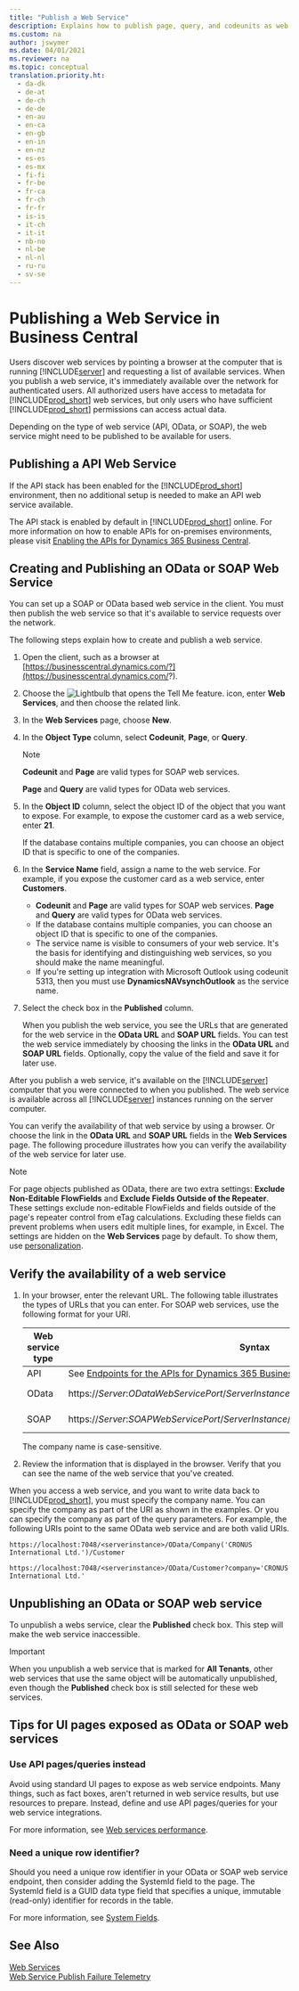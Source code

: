 ```yaml
---
title: "Publish a Web Service"
description: Explains how to publish page, query, and codeunits as web services.
ms.custom: na
author: jswymer
ms.date: 04/01/2021
ms.reviewer: na
ms.topic: conceptual
translation.priority.ht: 
  - da-dk
  - de-at
  - de-ch
  - de-de
  - en-au
  - en-ca
  - en-gb
  - en-in
  - en-nz
  - es-es
  - es-mx
  - fi-fi
  - fr-be
  - fr-ca
  - fr-ch
  - fr-fr
  - is-is
  - it-ch
  - it-it
  - nb-no
  - nl-be
  - nl-nl
  - ru-ru
  - sv-se
---
```


# Publishing a Web Service in Business Central

Users discover web services by pointing a browser at the computer that is running [!INCLUDE[server](../developer/includes/server.md)] and requesting a list of available services. When you publish a web service, it's immediately available over the network for authenticated users. All authorized users have access to metadata for [!INCLUDE[prod_short](../developer/includes/prod_short.md)] web services, but only users who have sufficient [!INCLUDE[prod_short](../developer/includes/prod_short.md)] permissions can access actual data.  

Depending on the type of web service (API, OData, or SOAP), the web service might need to be published to be available for users.

## Publishing a API Web Service

If the API stack has been enabled for the [!INCLUDE[prod_short](../developer/includes/prod_short.md)] environment, then no additional setup is needed to make an API web service available.  

The API stack is enabled by default in [!INCLUDE[prod_short](../developer/includes/prod_short.md)] online. For more information on how to enable APIs for on-premises environments, please visit [Enabling the APIs for Dynamics 365 Business Central](../api-reference/v2.0/enabling-apis-for-dynamics-nav.md).  

## Creating and Publishing an OData or SOAP Web Service

You can set up a SOAP or OData based web service in the client. You must then publish the web service so that it's available to service requests over the network. 


The following steps explain how to create and publish a web service.  
  
1. Open the client, such as a browser at [https://businesscentral.dynamics.com/?](https://businesscentral.dynamics.com/?).  
  
2. Choose the ![Lightbulb that opens the Tell Me feature.](../media/search_small.png "Search for Page or Report icon") icon, enter **Web Services**, and then choose the related link.
  
3. In the **Web Services** page, choose **New**.  
  
4. In the **Object Type** column, select **Codeunit**, **Page**, or **Query**.  
  
   > [!NOTE] 
   > **Codeunit** and **Page** are valid types for SOAP web services. 
   > 
   > **Page** and **Query** are valid types for OData web services.  
  
5. In the **Object ID** column, select the object ID of the object that you want to expose. For example, to expose the customer card as a web service, enter **21**.  
  
   If the database contains multiple companies, you can choose an object ID that is specific to one of the companies.  
  
6. In the **Service Name** field, assign a name to the web service. For example, if you expose the customer card as a web service, enter **Customers**.  
  
    - **Codeunit** and **Page** are valid types for SOAP web services. **Page** and **Query** are valid types for OData web services.
    - If the database contains multiple companies, you can choose an object ID that is specific to one of the companies.
    - The service name is visible to consumers of your web service. It's the basis for identifying and distinguishing web services, so you should make the name meaningful.
    - If you're setting up integration with Microsoft Outlook using codeunit 5313, then you must use **DynamicsNAVsynchOutlook** as the service name.  
  
7. Select the check box in the **Published** column.  
  
     When you publish the web service, you see the URLs that are generated for the web service in the **OData URL** and **SOAP URL** fields. You can test the web service immediately by choosing the links in the **OData URL** and **SOAP URL** fields. Optionally, copy the value of the field and save it for later use.  
  
After you publish a web service, it's available on the [!INCLUDE[server](../developer/includes/server.md)] computer that you were connected to when you published. The web service is available across all [!INCLUDE[server](../developer/includes/server.md)] instances running on the server computer.  
  
You can verify the availability of that web service by using a browser. Or choose the link in the **OData URL** and **SOAP URL** fields in the **Web Services** page. The following procedure illustrates how you can verify the availability of the web service for later use.

> [!NOTE]
> For page objects published as OData, there are two extra settings: **Exclude Non-Editable FlowFields** and **Exclude Fields Outside of the Repeater**. These settings exclude non-editable FlowFields and fields outside of the page's repeater control from eTag calculations. Excluding these fields can prevent problems when users edit multiple lines, for example, in Excel. The settings are hidden on the **Web Services** page by default. To show them, use [personalization](/dynamics365/business-central/ui-personalization-user). 
  
## Verify the availability of a web service  
  
1.  In your browser, enter the relevant URL. The following table illustrates the types of URLs that you can enter. For SOAP web services, use the following format for your URI.  
  
    |Web service type|Syntax|Example|  
    |----------------------|------------|-------------|  
    |API| See [Endpoints for the APIs for Dynamics 365 Business Central On-Premises and Online](../api-reference/v2.0/endpoints-apis-for-dynamics.md)| 
    |OData|https://*Server*:*ODataWebServicePort*/*ServerInstance*/OData/Company\('*CompanyName*'\)|https://localhost:7048/[!INCLUDE[serverinstance](../developer/includes/serverinstance.md)]/OData/Company\('CRONUS International Ltd.'\)|  
    |SOAP|https://*Server*:*SOAPWebServicePort*/*ServerInstance*/WS/*CompanyName*/services/|https://localhost:7047/[!INCLUDE[serverinstance](../developer/includes/serverinstance.md)]/WS/CRONUS International Ltd./services/| 

     The company name is case-sensitive.  

  
2.  Review the information that is displayed in the browser. Verify that you can see the name of the web service that you've created.  
  
When you access a web service, and you want to write data back to [!INCLUDE[prod_short](../developer/includes/prod_short.md)], you must specify the company name. You can specify the company as part of the URI as shown in the examples. Or you can specify the company as part of the query parameters. For example, the following URIs point to the same OData web service and are both valid URIs.  
  
```  
https://localhost:7048/<serverinstance>/OData/Company('CRONUS International Ltd.')/Customer  
```  
  
```  
https://localhost:7048/<serverinstance>/OData/Customer?company='CRONUS International Ltd.'  
```  

## Unpublishing an OData or SOAP web service

To unpublish a webs service, clear the **Published** check box. This step will make the web service inaccessible.

> [!IMPORTANT]
> When you unpublish a web service that is marked for **All Tenants**, other web services that use the same object will be automatically unpublished, even though the **Published** check box is still selected for these web services.

## Tips for UI pages exposed as OData or SOAP web services

### Use API pages/queries instead

Avoid using standard UI pages to expose as web service endpoints. Many things, such as fact boxes, aren't returned in web service results, but use resources to prepare. Instead, define and use API pages/queries for your web service integrations. 

For more information, see [Web services performance](web-service-performance.md).

### Need a unique row identifier?

Should you need a unique row identifier in your OData or SOAP web service endpoint, then consider adding the SystemId field to the page. The SystemId field is a GUID data type field that specifies a unique, immutable (read-only) identifier for records in the table. 

For more information, see [System Fields](../developer/devenv-table-system-fields.md).


## See Also

[Web Services](web-services.md)   
[Web Service Publish Failure Telemetry](web-service-telemetry.md#web-service-publish-failure-telemetry)
